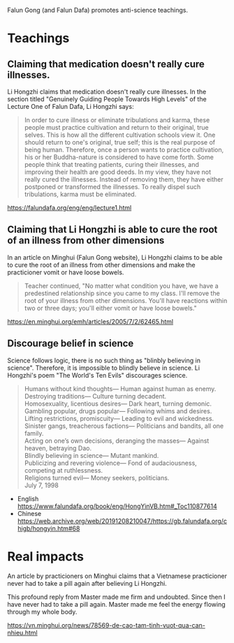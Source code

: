 Falun Gong (and Falun Dafa) promotes anti-science teachings.

# Teachings
## Claiming that medication doesn't really cure illnesses.
Li Hongzhi claims that medication doesn't really cure illnesses. In the section titled "Genuinely Guiding People Towards High Levels" of the Lecture One of Falun Dafa, Li Hongzhi says:

> In order to cure illness or eliminate tribulations and karma, these people must practice cultivation and return to their original, true selves. This is how all the different cultivation schools view it. One should return to one's original, true self; this is the real purpose of being human. Therefore, once a person wants to practice cultivation, his or her Buddha-nature is considered to have come forth.
>Some people think that treating patients, curing their illnesses, and improving their health are good deeds. In my view, they have not really cured the illnesses. Instead of removing them, they have either postponed or transformed the illnesses. To really dispel such tribulations, karma must be eliminated.

https://falundafa.org/eng/eng/lecture1.html

## Claiming that Li Hongzhi is able to cure the root of an illness from other dimensions
In an article on Minghui (Falun Gong website), Li Hongzhi claims to be able to cure the root of an illness from other dimensions and make the practicioner vomit or have loose bowels.

> Teacher continued, "No matter what condition you have, we have a predestined relationship since you came to my class. I'll remove the root of your illness from other dimensions. You'll have reactions within two or three days; you'll either vomit or have loose bowels."

https://en.minghui.org/emh/articles/2005/7/2/62465.html

## Discourage belief in science
Science follows logic, there is no such thing as "blinbly believing in science". Therefore, it is impossible to blindly believe in science. Li Hongzhi's poem "The World's Ten Evils" discourages science.

>Humans without kind thoughts— Human against human as enemy. <br>
>Destroying traditions— Culture turning decadent. <br>
>Homosexuality, licentious desires— Dark heart, turning demonic. <br>
>Gambling popular, drugs popular— Following whims and desires. <br>
>Lifting restrictions, promiscuity— Leading to evil and wickedness. <br>
>Sinister gangs, treacherous factions— Politicians and bandits, all one family. <br>
>Acting on one’s own decisions, deranging the masses— Against heaven, betraying Dao. <br>
>Blindly believing in science— Mutant mankind. <br>
>Publicizing and revering violence— Fond of audaciousness, competing at ruthlessness. <br>
>Religions turned evil— Money seekers, politicians. <br>
>July 7, 1998

- English https://www.falundafa.org/book/eng/HongYinVB.htm#_Toc110877614
- Chinese https://web.archive.org/web/20191208210047/https://gb.falundafa.org/chigb/hongyin.htm#68

# Real impacts

An article by practicioners on Minghui claims that a Vietnamese practicioner never had to take a pill again after believing Li Hongzhi.

This profound reply from Master made me firm and undoubted. Since then I have never had to take a pill again. Master made me feel the energy flowing through my whole body.

https://vn.minghui.org/news/78569-de-cao-tam-tinh-vuot-qua-can-nhieu.html
